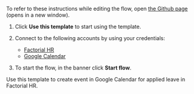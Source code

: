 To refer to these instructions while editing the flow, open [the Github page](https://github.com/ot4i/app-connect-templates/blob/master/resources/markdown/Create%20event%20in%20Google%20Calendar%20for%20applied%20leave%20in%20Factorial%20HR_instructions.md) (opens in a new window).

1. Click **Use this template** to start using the template.
2. Connect to the following accounts by using your credentials:
   - [Factorial HR](https://www.ibm.com/docs/en/app-connect/containers_cd?topic=apps-factorial-hr)
   - [Google Calendar](https://www.ibm.com/docs/en/app-connect/containers_cd?topic=apps-google-calendar) 
   
3. To start the flow, in the banner click **Start flow**.

Use this template to create event in Google Calendar for applied leave in Factorial HR.
